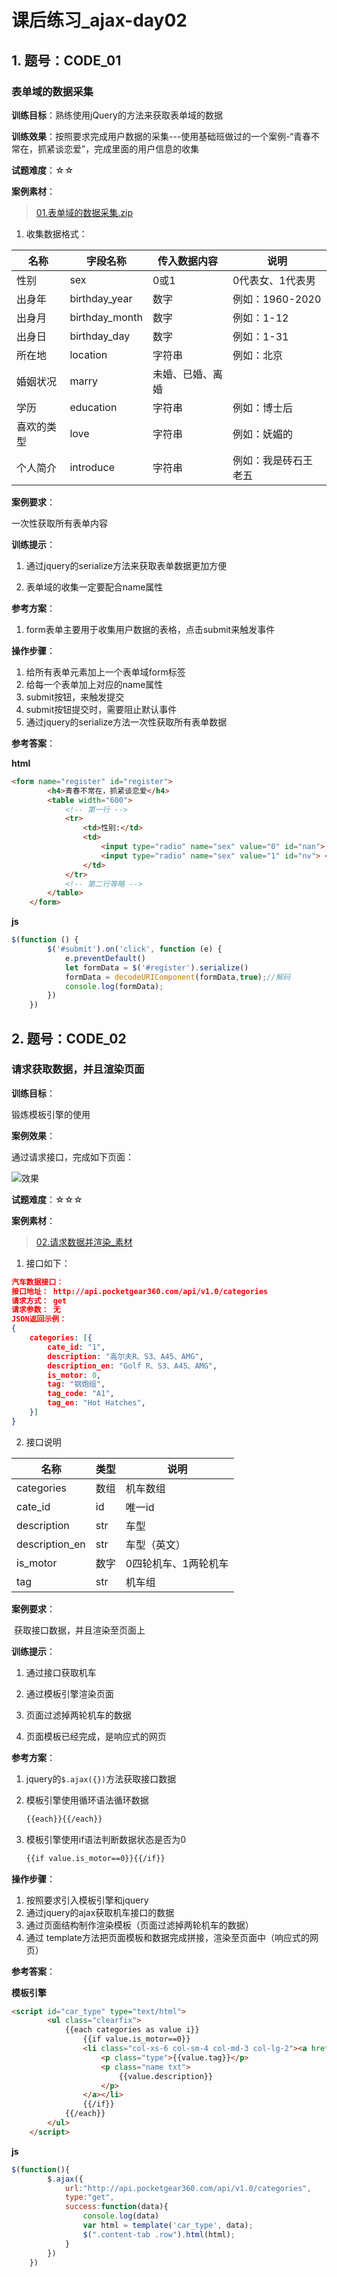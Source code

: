 

# 课后练习_ajax-day02

## 1. 题号：CODE_01

### 表单域的数据采集

**训练目标**：熟练使用jQuery的方法来获取表单域的数据

**训练效果**：按照要求完成用户数据的采集---使用基础班做过的一个案例-“青春不常在，抓紧谈恋爱”，完成里面的用户信息的收集

**试题难度**：☆☆

**案例素材**：

>   [01.表单域的数据采集.zip](/downloads/ajax/day02/02.after_class_material/01.表单域的数据采集_素材.zip)

1. 收集数据格式：

| 名称       | 字段名称       | 传入数据内容     | 说明                 |
| ---------- | -------------- | ---------------- | -------------------- |
| 性别       | sex            | 0或1             | 0代表女、1代表男     |
| 出身年     | birthday_year  | 数字             | 例如：1960-2020      |
| 出身月     | birthday_month | 数字             | 例如：1-12           |
| 出身日     | birthday_day   | 数字             | 例如：1-31           |
| 所在地     | location       | 字符串           | 例如：北京           |
| 婚姻状况   | marry          | 未婚、已婚、离婚 |                      |
| 学历       | education      | 字符串           | 例如：博士后         |
| 喜欢的类型 | love           | 字符串           | 例如：妩媚的         |
| 个人简介   | introduce      | 字符串           | 例如：我是砖石王老五 |

**案例要求**：

一次性获取所有表单内容

**训练提示**：

1. 通过jquery的serialize方法来获取表单数据更加方便

2. 表单域的收集一定要配合name属性

**参考方案**：

1. form表单主要用于收集用户数据的表格，点击submit来触发事件

**操作步骤**：

1. 给所有表单元素加上一个表单域form标签
2. 给每一个表单加上对应的name属性
3. submit按钮，来触发提交
4. submit按钮提交时，需要阻止默认事件
5. 通过jquery的serialize方法一次性获取所有表单数据

**参考答案**：

**html**

```html
<form name="register" id="register">
        <h4>青春不常在，抓紧谈恋爱</h4>
        <table width="600">
            <!-- 第一行 -->
            <tr>
                <td>性别:</td>
                <td>
                    <input type="radio" name="sex" value="0" id="nan"> <label for="nan"> <img src="images/man.jpg"> 男 </label>
                    <input type="radio" name="sex" value="1" id="nv"> <label for="nv"><img src="images/women.jpg"> 女</label>
                </td>
            </tr>
            <!-- 第二行等略 -->
        </table>
    </form>
```

**js**

```javascript
$(function () {
        $('#submit').on('click', function (e) {
            e.preventDefault()
            let formData = $('#register').serialize()
            formData = decodeURIComponent(formData,true);//解码
            console.log(formData);
        })
    })
```



## 2. 题号：CODE_02

### 请求获取数据，并且渲染页面

**训练目标**：

锻炼模板引擎的使用

**案例效果**：

通过请求接口，完成如下页面：

![效果](./assets/day02/after_class_01.png)

**试题难度**：☆☆☆

**案例素材**：

> [02.请求数据并渲染_素材](/downloads/ajax/day02/02.after_class_material/02.请求数据并渲染_素材.zip)

1. 接口如下：

```json
汽车数据接口：
接口地址： http://api.pocketgear360.com/api/v1.0/categories
请求方式： get
请求参数： 无
JSON返回示例：
{
    categories: [{
        cate_id: "1",
        description: "高尔夫R、S3、A45、AMG",
        description_en: "Golf R、S3、A45、AMG",
        is_motor: 0,
        tag: "钢炮组",
        tag_code: "A1",
        tag_en: "Hot Hatches",
    }]
}
```

2. 接口说明

| 名称           | 类型 | 说明                 |
| -------------- | ---- | -------------------- |
| categories     | 数组 | 机车数组             |
| cate_id        | id   | 唯一id               |
| description    | str  | 车型                 |
| description_en | str  | 车型（英文）         |
| is_motor       | 数字 | 0四轮机车、1两轮机车 |
| tag            | str  | 机车组               |

**案例要求**：

​	获取接口数据，并且渲染至页面上

**训练提示**：

1. 通过接口获取机车

2. 通过模板引擎渲染页面

3. 页面过滤掉两轮机车的数据

4. 页面模板已经完成，是响应式的网页

**参考方案**：

1. jquery的`$.ajax({})`方法获取接口数据

2. 模板引擎使用循环语法循环数据

   ```html
   {{each}}{{/each}}
   ```

3. 模板引擎使用if语法判断数据状态是否为0

   ```html
   {{if value.is_motor==0}}{{/if}}
   ```

**操作步骤**：

1. 按照要求引入模板引擎和jquery
2. 通过jquery的ajax获取机车接口的数据
3. 通过页面结构制作渲染模板（页面过滤掉两轮机车的数据）
4. 通过 template方法把页面模板和数据完成拼接，渲染至页面中（响应式的网页）

**参考答案**：

**模板引擎**

```html
<script id="car_type" type="text/html">
		<ul class="clearfix">
			{{each categories as value i}}
				{{if value.is_motor==0}}
				<li class="col-xs-6 col-sm-4 col-md-3 col-lg-2"><a href="#">
					<p class="type">{{value.tag}}</p>
					<p class="name txt">
						{{value.description}}
					</p>
				</a></li>
				{{/if}}
			{{/each}}
		</ul>
	</script>
```

**js**

```javascript
$(function(){
		$.ajax({
			url:"http://api.pocketgear360.com/api/v1.0/categories",
			type:"get",
			success:function(data){
				console.log(data)
				var html = template('car_type', data);
				$(".content-tab .row").html(html);
			}
		})
	})
```


